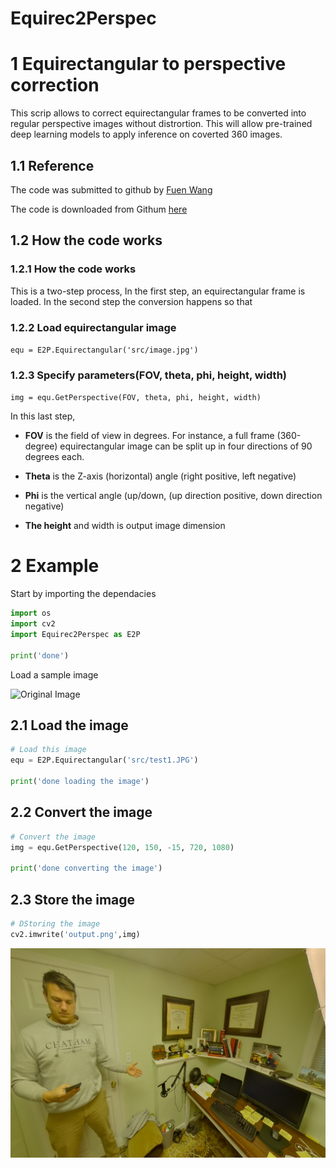 # Equirec2Perspec

# **1 Equirectangular to perspective correction**

This scrip allows to correct equirectangular frames to be converted into regular perspective images without distrortion. This will allow pre-trained deep learning models to apply inference on coverted 360 images.

## **1.1 Reference**

The code was submitted to github by [Fuen Wang](https://github.com/fuenwang/Equirec2Perspec/commits?author=fuenwang)

The code is downloaded from Githum [here](https://github.com/fuenwang/Equirec2Perspec)

## **1.2 How the code works**

### **1.2.1 How the code works**
This is a two-step process, In the first step, an equirectangular frame is loaded. In the second step the conversion happens so that

### **1.2.2 Load equirectangular image**
`equ = E2P.Equirectangular('src/image.jpg')` 

### **1.2.3 Specify parameters(FOV, theta, phi, height, width)**   
`img = equ.GetPerspective(FOV, theta, phi, height, width)`

In this last step, 

* **FOV** is the field of view in degrees. For instance, a full frame (360-degree) equirectangular image can be split up in four directions of 90 degrees each.

* **Theta** is the Z-axis (horizontal) angle (right positive, left negative)

* **Phi** is the vertical angle (up/down, (up direction positive, down direction negative)

* **The height** and width is output image dimension 

# 2 Example

Start by importing the dependacies

```python
import os
import cv2 
import Equirec2Perspec as E2P 

print('done')
```

Load a sample image

![Original Image](src/test1.JPG)

## 2.1 Load the image

```python
# Load this image
equ = E2P.Equirectangular('src/test1.JPG') 

print('done loading the image')
```

## 2.2 Convert the image

```python
# Convert the image
img = equ.GetPerspective(120, 150, -15, 720, 1080)

print('done converting the image')
```

## 2.3 Store the image

```python
# DStoring the image
cv2.imwrite('output.png',img)
```

![converted image](output.png)
